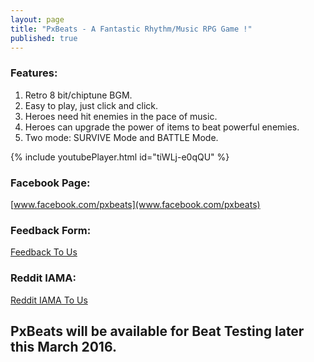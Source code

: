 ```yaml
---
layout: page
title: "PxBeats - A Fantastic Rhythm/Music RPG Game !"
published: true
---
```



### Features:
1. Retro 8 bit/chiptune BGM.
2. Easy to play, just click and click.
3. Heroes need hit enemies in the pace of music.
4. Heroes can upgrade the power of items to beat powerful enemies.
5. Two mode: SURVIVE Mode and BATTLE Mode.

{% include youtubePlayer.html id="tiWLj-e0qQU" %}

### Facebook Page:
[www.facebook.com/pxbeats](www.facebook.com/pxbeats)

### Feedback Form:
[Feedback To Us](https://docs.google.com/forms/d/1Vr4...a9MPedeGUk2c0s)

### Reddit IAMA:
[Reddit IAMA To Us](https://www.reddit.com/r/IAmA/commen...ou_can_ask_me/)

## PxBeats will be available for Beat Testing later this March 2016.
